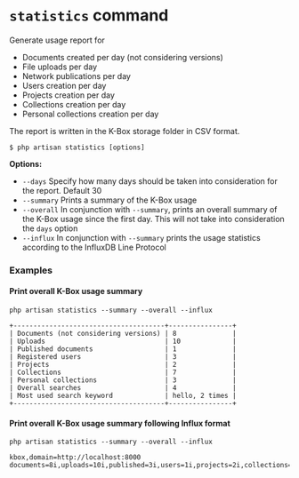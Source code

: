 # `statistics` command

Generate usage report for

- Documents created per day (not considering versions)
- File uploads per day
- Network publications per day
- Users creation per day
- Projects creation per day
- Collections creation per day
- Personal collections creation per day

The report is written in the K-Box storage folder in CSV format.

```
$ php artisan statistics [options]
```

**Options:**
- `--days` Specify how many days should be taken into consideration for the report. Default 30
- `--summary` Prints a summary of the K-Box usage
- `--overall` In conjunction with `--summary`, prints an overall summary of the K-Box usage since the first day. This will not take into consideration the `days` option
- `--influx` In conjunction with `--summary` prints the usage statistics according to the InfluxDB Line Protocol
  

### Examples

#### Print overall K-Box usage summary

```
php artisan statistics --summary --overall --influx
```
```
+--------------------------------------+----------------+
| Documents (not considering versions) | 8              |
| Uploads                              | 10             |
| Published documents                  | 1              |
| Registered users                     | 3              |
| Projects                             | 2              |
| Collections                          | 7              |
| Personal collections                 | 3              |
| Overall searches                     | 4              |
| Most used search keyword             | hello, 2 times |
+--------------------------------------+----------------+
```

#### Print overall K-Box usage summary following Influx format

```
php artisan statistics --summary --overall --influx
```

```
kbox,domain=http://localhost:8000 documents=8i,uploads=10i,published=3i,users=1i,projects=2i,collections=7i,personal_collections=3i
```
